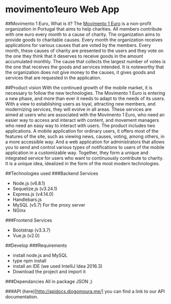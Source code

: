 # movimento1euro Web App

##Movimento 1 Euro, What is it? 
The [Movimento 1 Euro](https://movimento1euro.com/) is a non-profit organization in Portugal that aims to help charities. All members contribute with one euro every month to a cause of charity. The organization aims to provide goods to charitable causes. Every month the organization receives applications for various causes that are voted by the members.  Every month, these causes of charity are presented to the users and they vote on the one they think that it deserves to receive goods in the amount accumulated monthly. The cause that collects the largest number of votes is the one that receives the goods and services intended. It is noteworthy that the organization does not give money to the causes, it gives goods and services that are requested in the application. 

##Product vision
With the continued growth of the mobile market, it is necessary to follow the new technologies. The Movimento 1 Euro is entering a new phase, and more than ever it needs to adapt to the needs of its users. With a view to establishing users as loyal, attracting new members, and modernizing services, they will evolve in all areas.
These services are aimed at users who are associated with the Movimento 1 Euro, who need an easier way to access and interact with content, and movement managers who need an easy way to interact with users.
The product includes two applications. A mobile application for ordinary users, it offers most of the features of the site, such as viewing news, causes, voting, among others, in a more accessible way. And a web application for administrators that allows you to send and control various types of notifications to users of the mobile application in a customizable way. Together, they form a unique and integrated service for users who want to continuously contribute to charity. It is a unique idea, idealized in the form of the most modern technologies.

##Technologies used
###Backend Services
- Node.js (v6.8.1)
- Sequelize.js (v3.24.1)
- Express.js (v4.14.0)
- Handlebars.js
- MySQL (v5.7)
For the proxy server
- NGinx

###Frontend Services
- Bootstrap (v3.3.7)
- Vue.js (v2.0)

##Develop
###Requirements
- install node.js and MySQL
- type npm install
- install an IDE (we used IntelliJ Idea 2016.3)
- Download the project and import it

###Dependancies 
All in package JSON ;)


###API
(here)[http://apidocs.diogomoura.me/] you can find a link to our API documentation.
